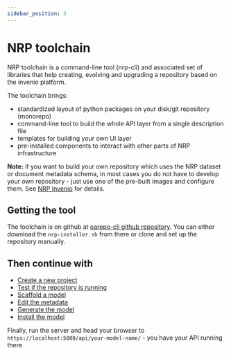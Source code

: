 ```yaml
---
sidebar_position: 3
---
```

# NRP toolchain

NRP toolchain is a command-line tool (nrp-cli) and associated set of libraries
that help creating, evolving and upgrading a repository based on the
invenio platform.

The toolchain brings:

* standardized layout of python packages on your disk/git repository (monorepo)
* command-line tool to build the whole API layer from a single description file
* templates for building your own UI layer
* pre-installed components to interact with other parts of NRP infrastructure

**Note:** if you want to build your own repository which uses the NRP dataset
or document metadata schema, in most cases you do not have to develop your own
repository - just use one of the pre-built images and configure them. See
[NRP Invenio](..) for details.

## Getting the tool

The toolchain is on github at [oarepo-cli github repository](https://github.com/oarepo/oarepo-cli).
You can either download the `nrp-installer.sh` from there or clone and set up the repository
manually.

## Then continue with

* [Create a new project](create-project)
* [Test if the repository is running](run-repository)
* [Scaffold a model](scaffold-model)
* [Edit the metadata](edit-metadata)
* [Generate the model](generate-model)
* [Install the model](install-model)

Finally, run the server and head your browser to `https://localhost:5000/api/your-model-name/` - you have your API running there
